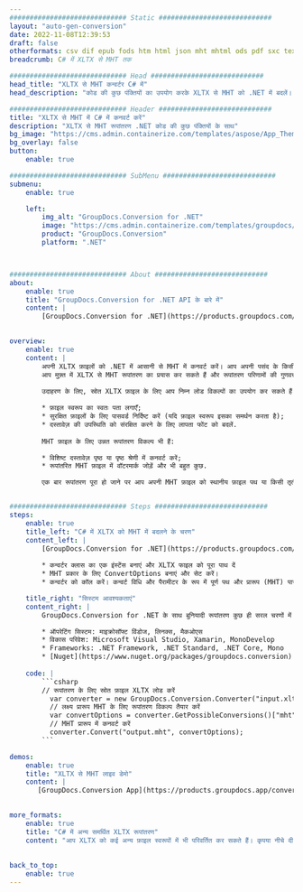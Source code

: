 ```yaml
---
############################# Static ############################
layout: "auto-gen-conversion"
date: 2022-11-08T12:39:53
draft: false
otherformats: csv dif epub fods htm html json mht mhtml ods pdf sxc tex tsv xlam xls xlsb xlsm xlsx xlt xltm xltx xml xps
breadcrumb: C# में XLTX से MHT तक

############################# Head ############################
head_title: "XLTX से MHT कन्वर्टर C# में"
head_description: "कोड की कुछ पंक्तियों का उपयोग करके XLTX से MHT को .NET में बदलें। 160 से अधिक फ़ाइल स्वरूपों को कनवर्ट करने के लिए GroupDocs दस्तावेज़ रूपांतरण API का उपयोग करें।"

############################# Header ############################
title: "XLTX से MHT में C# में कनवर्ट करें"
description: "XLTX से MHT रूपांतरण .NET कोड की कुछ पंक्तियों के साथ"
bg_image: "https://cms.admin.containerize.com/templates/aspose/App_Themes/V3/images/bg/header1.png"
bg_overlay: false
button:
    enable: true

############################# SubMenu ############################
submenu:
    enable: true

    left:
        img_alt: "GroupDocs.Conversion for .NET"
        image: "https://cms.admin.containerize.com/templates/groupdocs/images/product-logos/90x90-noborder/groupdocs-conversion-net.png"
        product: "GroupDocs.Conversion"
        platform: ".NET"



############################# About ############################
about:
    enable: true
    title: "GroupDocs.Conversion for .NET API के बारे में"
    content: |
        [GroupDocs.Conversion for .NET](https://products.groupdocs.com/conversion/net/) का उपयोग Microsoft Word, Excel, PowerPoint, PDF, Visio और अन्य प्रारूपों को परिवर्तित करने के लिए किया जा सकता है। GroupDocs.Conversion एक स्टैंडअलोन एपीआई है जो बैक-एंड और आंतरिक सिस्टम के लिए उपयुक्त है जहां उच्च प्रदर्शन की आवश्यकता होती है। यह माइक्रोसॉफ्ट या ओपन ऑफिस जैसे किसी सॉफ्टवेयर पर निर्भर नहीं करता है।
    

overview:
    enable: true
    content: |
        अपनी XLTX फ़ाइलों को .NET में आसानी से MHT में कनवर्ट करें। आप अपनी पसंद के किसी भी प्लेटफॉर्म जैसे - विंडोज, लिनक्स, मैकओएस में केवल कुछ C# कोड लाइनों का उपयोग कर सकते हैं।
        आप मुफ़्त में XLTX से MHT रूपांतरण का प्रयास कर सकते हैं और रूपांतरण परिणामों की गुणवत्ता का मूल्यांकन कर सकते हैं। सरल फ़ाइल रूपांतरण परिदृश्यों के साथ आप स्रोत XLTX फ़ाइल लोड करने और आउटपुट MHT परिणाम सहेजने के लिए और अधिक उन्नत विकल्प आज़मा सकते हैं। 
        
        उदाहरण के लिए, स्रोत XLTX फ़ाइल के लिए आप निम्न लोड विकल्पों का उपयोग कर सकते हैं:

        * फ़ाइल स्वरूप का स्वतः पता लगाएँ;
        * सुरक्षित फ़ाइलों के लिए पासवर्ड निर्दिष्ट करें (यदि फ़ाइल स्वरूप इसका समर्थन करता है);
        * दस्तावेज़ की उपस्थिति को संरक्षित करने के लिए लापता फोंट को बदलें.
        
        MHT फ़ाइल के लिए उन्नत रूपांतरण विकल्प भी हैं:

        * विशिष्ट दस्तावेज़ पृष्ठ या पृष्ठ श्रेणी में कनवर्ट करें;
        * रूपांतरित MHT फ़ाइल में वॉटरमार्क जोड़ें और भी बहुत कुछ.

        एक बार रूपांतरण पूरा हो जाने पर आप अपनी MHT फ़ाइल को स्थानीय फ़ाइल पथ या किसी तृतीय-पक्ष संग्रहण जैसे FTP, Amazon S3, Google ड्राइव, ड्रॉपबॉक्स आदि में सहेज सकते हैं। कृपया ध्यान दें - XLTX को {{ में बदलने के लिए TO}} किसी अतिरिक्त सॉफ़्टवेयर को स्थापित करने की कोई आवश्यकता नहीं है - जैसे MS Office, Open Office, Adobe Acrobat Reader आदि।


############################# Steps ############################
steps:
    enable: true
    title_left: "C# में XLTX को MHT में बदलने के चरण"
    content_left: |
        [GroupDocs.Conversion for .NET](https://products.groupdocs.com/conversion/net/) डेवलपर्स के लिए कोड की कुछ पंक्तियों के साथ XLTX फ़ाइल को MHT में बदलना आसान बनाता है।
        
        * कन्वर्टर क्लास का एक इंस्टेंस बनाएं और XLTX फाइल को पूरा पाथ दें
        * MHT प्रकार के लिए ConvertOptions बनाएं और सेट करें।
        * कन्वर्टर को कॉल करें। कन्वर्ट विधि और पैरामीटर के रूप में पूर्ण पथ और प्रारूप (MHT) पास करें

    title_right: "सिस्टम आवश्यकताएं"
    content_right: |
        GroupDocs.Conversion for .NET के साथ बुनियादी रूपांतरण कुछ ही सरल चरणों में किया जा सकता है। हमारे एपीआई सभी प्रमुख प्लेटफॉर्म और ऑपरेटिंग सिस्टम पर समर्थित हैं। नीचे दिए गए कोड को निष्पादित करने से पहले, सुनिश्चित करें कि आपके सिस्टम पर निम्नलिखित पूर्वापेक्षाएँ स्थापित हैं।

        * ऑपरेटिंग सिस्टम: माइक्रोसॉफ्ट विंडोज, लिनक्स, मैकओएस
        * विकास परिवेश: Microsoft Visual Studio, Xamarin, MonoDevelop
        * Frameworks: .NET Framework, .NET Standard, .NET Core, Mono
        * [Nuget](https://www.nuget.org/packages/groupdocs.conversion) से नवीनतम GroupDocs.Conversion for .NET प्राप्त करें
         
    code: |
        ```csharp    
        // रूपांतरण के लिए स्रोत फ़ाइल XLTX लोड करें
          var converter = new GroupDocs.Conversion.Converter("input.xltx");
          // लक्ष्य प्रारूप MHT के लिए रूपांतरण विकल्प तैयार करें
          var convertOptions = converter.GetPossibleConversions()["mht"].ConvertOptions;
          // MHT प्रारूप में कनवर्ट करें
          converter.Convert("output.mht", convertOptions);
        ```

demos:
    enable: true
    title: "XLTX से MHT लाइव डेमो"
    content: |
       [GroupDocs.Conversion App](https://products.groupdocs.app/conversion/family) वेबसाइट पर जाकर XLTX को अभी MHT में बदलें। ऑनलाइन डेमो के निम्नलिखित फायदे हैं
          

more_formats:
    enable: true
    title: "C# में अन्य समर्थित XLTX रूपांतरण"
    content: "आप XLTX को कई अन्य फ़ाइल स्वरूपों में भी परिवर्तित कर सकते हैं। कृपया नीचे दी गई सूची देखें।"
       
       
back_to_top:
    enable: true
---
```

